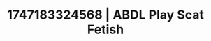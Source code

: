 ---
categories:
- Intimate rebellion
- Cosmic sensuality
- Cyberpunk intimacy
- Rough sex
- 3D animation
image: /assets/images/1747183324568.webp
layout: post
seo:
  description: Featured content with artistic ABDL Play, Scat Fetish. HD images available.
  keywords: ABDL Play, Scat Fetish
  og_image: /assets/images/1747183324568.webp
  schema_type: VisualArtwork
tags:
- ABDL Play
- '#1747183324568'
- Scat Fetish
title: 1747183324568 | ABDL Play Scat Fetish
---